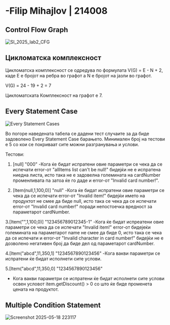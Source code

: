#  -Filip Mihajlov | 214008

## Control Flow Graph

![SI_2025_lab2_CFG](https://github.com/user-attachments/assets/9e722adf-eb10-4905-ba2d-70dc840df18d)

## Цикломатска комплексност

Цикломатска комплексност се одредува по формулата V(G) = E - N + 2, каде Е е бројот на ребра во графот а N е бројот на јазли во графот.

V(G) = 24 - 19 + 2 = 7

Цикломатската Комплексност на графот е 7.


## Every Statement Case
![Every Statement Cases](https://github.com/user-attachments/assets/34c04cc9-ba2b-48fa-99ec-6181a38bf1c1)

Во погоре наведената табела се дадени тест случаите за да биде задоволено Every Statement Case барањето. Минимален број на тестови е 5 со кои се покриваат сите можни разгранувања и услови.

Тестови:

1. [null] "000"
   -Кога ќе бидат испратени овие параметри се чека да се испечати error-от "allItems list can't be null!" бидејќи не е испратена ниедна листа, исто така не е задовелна големината на cardNumber променливата па затоа ќе го даде и error-от "Invalid card number!".

2. [Item(null,1,100,0)] "null"
  -Кога ќе бидат испратени овие параметри се чека да се испечати error-от "Invalid item!" бидејќи името на продуктот не смее да биде null, исто така се чека да се испечати error-от "Invalid card number!" поради непостоечка вредност за параметарот cardNumber.

3.[Item("",1,100,0)] "123456789012345-1"
  -Кога ќе бидат испреатени овие параметри се чека да се испечати "Invalid item!" error-от бидејеќи големината на параметарот name не смее да биде 0, исто така се чека да се испечати и error-от "Invalid character in card number!" бидејќи не е дозволено негативен број да биде дел од параметарот cardNumber.

4.[Item("abcd",11,350,1] "1234567890123456"
  -Кога вакви параметри се испратени ќе бидат исполнети сите услови.

5.[Item("abcd",11,350,0] "1234567890123456"
 - Кога вакви параметри се испратени ќе бидат исполнети сите услови освен условот item.getDiscount() > 0 со што ќе биде променета цената на продуктот.



## Multiple Condition Statement


![Screenshot 2025-05-18 223117](https://github.com/user-attachments/assets/aad762f5-a79d-46b8-a758-078c6f25babc)

